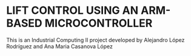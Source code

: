 # LIFT CONTROL USING AN ARM-BASED MICROCONTROLLER
This is an Industrial Computing II project developed by Alejandro López Rodríguez and Ana Maria Casanova López

